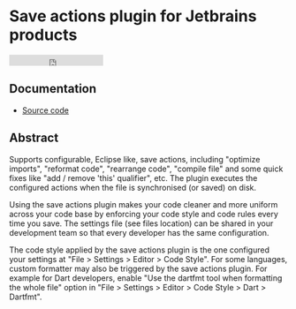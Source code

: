 # Save actions plugin for Jetbrains products

<iframe src="https://ghbtns.com/github-btn.html?user=dubreuia&repo=intellij-plugin-save-actions&type=star&count=true" frameborder="0" scrolling="0" width="170px" height="20px"></iframe>

## Documentation

- [Source code](https://github.com/dubreuia/intellij-plugin-save-actions)

## Abstract

Supports configurable, Eclipse like, save actions, including "optimize imports", "reformat code", "rearrange code", "compile file" and some quick fixes like "add / remove 'this' qualifier", etc. The plugin executes the configured actions when the file is synchronised (or saved) on disk.

Using the save actions plugin makes your code cleaner and more uniform across your code base by enforcing your code style and code rules every time you save. The settings file (see files location) can be shared in your development team so that every developer has the same configuration.

The code style applied by the save actions plugin is the one configured your settings at "File > Settings > Editor > Code Style". For some languages, custom formatter may also be triggered by the save actions plugin. For example for Dart developers, enable "Use the dartfmt tool when formatting the whole file" option in "File > Settings > Editor > Code Style > Dart > Dartfmt".

